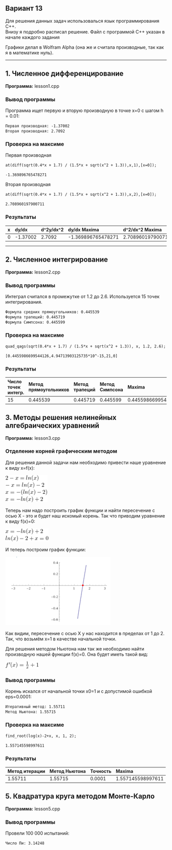 Вариант 13
-----
Для решения данных задач использовалься язык программирования C++.  
Внизу я подробно расписал решение. Файл с программой C++ указан в начале каждого задания

Графики делал в Wolfram Alpha (она же и считала производные, так как я в математике нуль).

-----
## 1. Численное дифференцирование
**Программа:** lesson1.cpp

### Вывод программы
Программа ищет первую и вторую производную в точке x=0 с шагом h = 0.01:
```
Первая производная: -1.37002
Вторая производная: 2.7092
```

### Проверка на максиме
Первая производная
```
at(diff(sqrt(0.4*x + 1.7) / (1.5*x + sqrt(x^2 + 1.3)),x,1),[x=0]);
```
```
-1.369896765478271
```
Вторая производная
```
at(diff(sqrt(0.4*x + 1.7) / (1.5*x + sqrt(x^2 + 1.3)),x,2),[x=0]);
```
```
2.708960197900711
```

### Результаты
| x               | dy/dx | d^2y/dx^2 | dy/dx Maxima | d^2/dx^2 Maxima |
| :-------------  | :------------- | :------------- | :------------- | :------------- |
| 0               | -1.37002       | 2.7092 | -1.369896765478271 | 2.708960197900711 |

-----
## 2. Численное интегрирование
**Программа:** lesson2.cpp

### Вывод программы
Интеграл считался в промежутке от 1.2 до 2.6. Используется 15 точек интегрирования.
```
Формула средних прямоугольников: 0.445539
Формула трапеций: 0.445719
Формула Симпсона: 0.445599
```
### Проверка на максиме
```
quad_qags(sqrt(0.4*x + 1.7) / (1.5*x + sqrt(x^2 + 1.3)), x, 1.2, 2.6);
```
```
[0.4455986699544126,4.94713903125735*10^-15,21,0]
```

### Результаты
| Число точек интегр. | Метод прямоугольников | Метод трапеций | Метод Симпсона | Maxima             |
| :------------------ | :-------------------- | :------------- | :------------- | :----------------- |
| 15                  | 0.445539              | 0.445719       | 0.445599       | 0.4455986699544126 |

## 3. Методы решения нелинейных алгебраических уравнений
**Программа:** lesson3.cpp

### Отделение корней графическим методом

Для решения данной задачи нам необходимо привести наше уравнение к виду x=f(x):  

![уравнение](images/fun1.png)

Теперь нам надо построить график функции и найти пересечение с осью X - это и будет наш искомый корень. Так что приводим уравнение к виду f(x)=0:

![уравнение](images/fun2.png)

И теперь построим график функции:  

![график функции](images/plot1.png)

Как видим, пересечение с осью X у нас находится в пределах от 1 до 2. Так, что возьмём x=1 в качестве начальной точки.

Для решения методом Ньютона нам так же необходимо найти производную нашей функции f(x)=0. Она будет иметь такой вид:  

![производная](images/fun3.png)

### Вывод программы
Корень искался от начальной точки x0=1 и с допустимой ошибкой eps=0.0001:
```
Итеративный метод: 1.55711
Метод Ньютона: 1.55715
```

### Проверка на максиме
```
find_root(log(x)-2+x, x, 1, 2);
```
```
1.557145598997611
```

### Результаты
| Метод итерации | Метод Ньютона | Точность | Maxima |
| :-------- | :------- | :-------- | :--------- |
| 1.55711 | 1.55715 | 0.0001 | 1.557145598997611 |

## 5. Квадратура круга методом Монте-Карло
**Программа:** lesson5.cpp

### Вывод программы
Провели 100 000 испытаний:
```
Число Пи: 3.14248
```
